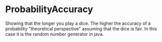 # ProbabilityAccuracy
Showing that the longer you play a dice. 
The higher the accuracy of a probability "theoretical perspective" assuming that the dice is fair. 
In this case it is the random number generator in java.
